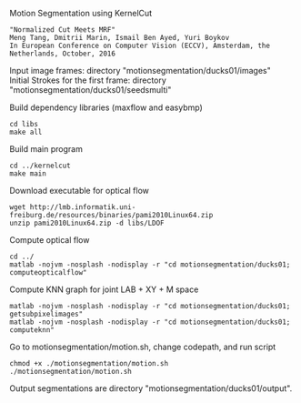 Motion Segmentation using KernelCut

	"Normalized Cut Meets MRF"
	Meng Tang, Dmitrii Marin, Ismail Ben Ayed, Yuri Boykov
	In European Conference on Computer Vision (ECCV), Amsterdam, the Netherlands, October, 2016
  
Input image frames: directory "motionsegmentation/ducks01/images"  
Initial Strokes for the first frame: directory "motionsegmentation/ducks01/seedsmulti"  

Build dependency libraries (maxflow and easybmp)  
```{r, engine='bash'}
cd libs
make all
```
Build main program
```{r, engine='bash'}
cd ../kernelcut
make main
```
Download executable for optical flow
```{r, engine='bash'}
wget http://lmb.informatik.uni-freiburg.de/resources/binaries/pami2010Linux64.zip
unzip pami2010Linux64.zip -d libs/LDOF
```
Compute optical flow
```{r, engine='bash'}
cd ../
matlab -nojvm -nosplash -nodisplay -r "cd motionsegmentation/ducks01; computeopticalflow"
```
Compute KNN graph for joint LAB + XY + M space
```{r, engine='bash'}
matlab -nojvm -nosplash -nodisplay -r "cd motionsegmentation/ducks01; getsubpixelimages"
matlab -nojvm -nosplash -nodisplay -r "cd motionsegmentation/ducks01; computeknn"
```
Go to motionsegmentation/motion.sh, change codepath, and run script
```{r, engine='bash'}
chmod +x ./motionsegmentation/motion.sh
./motionsegmentation/motion.sh
```
Output segmentations are directory "motionsegmentation/ducks01/output".

